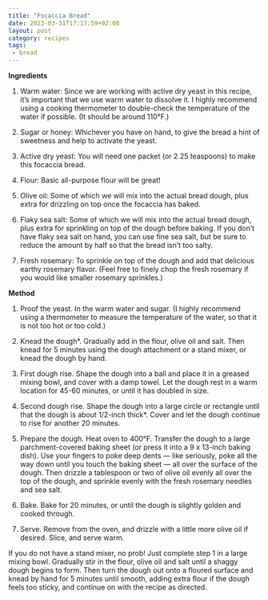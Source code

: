 ```yaml
---
title: "Focaccia Bread"
date: 2023-03-31T17:17:59+02:00
layout: post
category: recipes
tags:
 - bread
---
```


**Ingredients**
1. Warm water: Since we are working with active dry yeast in this recipe, it’s important that we use warm water to dissolve it. I highly recommend using a cooking thermometer to double-check the temperature of the water if possible. (It should be around 110°F.)

1. Sugar or honey: Whichever you have on hand, to give the bread a hint of sweetness and help to activate the yeast.

1. Active dry yeast: You will need one packet (or 2.25 teaspoons) to make this focaccia bread.

1. Flour: Basic all-purpose flour will be great!

1. Olive oil: Some of which we will mix into the actual bread dough, plus extra for drizzling on top once the focaccia has baked.

1. Flaky sea salt: Some of which we will mix into the actual bread dough, plus extra for sprinkling on top of the dough before baking. If you don’t have flaky sea salt on hand, you can use fine sea salt, but be sure to reduce the amount by half so that the bread isn’t too salty.

1. Fresh rosemary: To sprinkle on top of the dough and add that delicious earthy rosemary flavor. (Feel free to finely chop the fresh rosemary if you would like smaller rosemary sprinkles.)

**Method**

1. Proof the yeast. In the warm water and sugar. (I highly recommend using a thermometer to measure the temperature of the water, so that it is not too hot or too cold.)

1. Knead the dough*. Gradually add in the flour, olive oil and salt. Then knead for 5 minutes using the dough attachment or a stand mixer, or knead the dough by hand.

1. First dough rise. Shape the dough into a ball and place it in a greased mixing bowl, and cover with a damp towel. Let the dough rest in a warm location for 45-60 minutes, or until it has doubled in size.

1. Second dough rise.  Shape the dough into a large circle or rectangle until that the dough is about 1/2-inch thick*. Cover and let the dough continue to rise for another 20 minutes.

1. Prepare the dough. Heat oven to 400°F. Transfer the dough to a large parchment-covered baking sheet (or press it into a 9 x 13-inch baking dish). Use your fingers to poke deep dents — like seriously, poke all the way down until you touch the baking sheet — all over the surface of the dough. Then drizzle a tablespoon or two of olive oil evenly all over the top of the dough, and sprinkle evenly with the fresh rosemary needles and sea salt.

1. Bake. Bake for 20 minutes, or until the dough is slightly golden and cooked through.

1. Serve. Remove from the oven, and drizzle with a little more olive oil if desired. Slice, and serve warm.

If you do not have a stand mixer, no prob! Just complete step 1 in a large mixing bowl. Gradually stir in the flour, olive oil and salt until a shaggy dough begins to form. Then turn the dough out onto a floured surface and knead by hand for 5 minutes until smooth, adding extra flour if the dough feels too sticky, and continue on with the recipe as directed.
